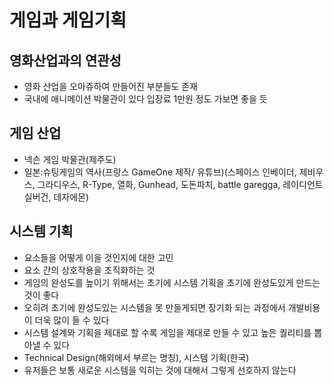 # 게임과 게임기획

## 영화산업과의 연관성

- 영화 산업을 오마쥬하여 만들어진 부분들도 존재
- 국내에 애니메이션 박물관이 있다 입장료 1만원 정도 가보면 좋을 듯

## 게임 산업

- 넥슨 게임 박물관(제주도)
- 일본:슈팅게임의 역사(프랑스 GameOne 제작/ 유튜브)(스페이스 인베이더, 제비우스, 그라디우스, R-Type,
  열화, Gunhead, 도돈파치, battle garegga, 레이디언트 실버건, 데자에몬)

## 시스템 기획

- 요소들을 어떻게 이을 것인지에 대한 고민
- 요소 간의 상호작용을 조직화하는 것
- 게임의 완성도를 높이기 위해서는 초기에 시스템 기획을 초기에 완성도있게 만드는 것이 좋다
- 오히려 초기에 완성도있는 시스템을 못 만들게되면 장기화 되는 과정에서 개발비용이 더욱 많이 들 수 있다
- 시스템 설계와 기획을 제대로 할 수록 게임을 제대로 만들 수 있고 높은 퀄리티를 뽑아낼 수 있다
- Technical Design(해외에서 부르는 명칭), 시스템 기획(한국)
- 유저들은 보통 새로운 시스템을 익히는 것에 대해서 그렇게 선호하지 않는다

